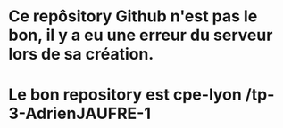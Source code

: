 # Ce repôsitory Github n'est pas le bon, il y a eu une erreur du serveur lors de sa création.
# Le bon repository est  cpe-lyon /tp-3-AdrienJAUFRE-1
